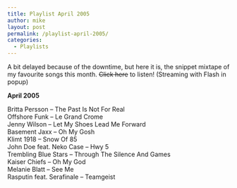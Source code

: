 ```yaml
---
title: Playlist April 2005
author: mike
layout: post
permalink: /playlist-april-2005/
categories:
  - Playlists
---
```

A bit delayed because of the downtime, but here it is, the snippet mixtape of my favourite songs this month. <del>Click here</del> to listen! (Streaming with Flash in popup)

**April 2005**

Britta Persson &#8211; The Past Is Not For Real  
Offshore Funk &#8211; Le Grand Crome  
Jenny Wilson &#8211; Let My Shoes Lead Me Forward  
Basement Jaxx &#8211; Oh My Gosh  
Klimt 1918 &#8211; Snow Of 85  
John Doe feat. Neko Case &#8211; Hwy 5  
Trembling Blue Stars &#8211; Through The Silence And Games  
Kaiser Chiefs &#8211; Oh My God  
Melanie Blatt &#8211; See Me  
Rasputin feat. Serafinale &#8211; Teamgeist